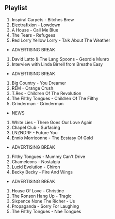 ## Playlist

1. Inspiral Carpets - Bitches Brew
2. Electrafixion - Lowdown
3. A House - Call Me Blue
4. The Tears - Refugees
5. Red Lorry Yellow Lorry - Talk About The Weather

- ADVERTISING BREAK

1. David Latto & The Lang Spoons - Geordie Munro
2. Interview with Linda Birrell from Breathe Easy

- ADVERTISING BREAK

1. Big Country - You Dreamer
2. REM - Orange Crush
3. T.Rex - Children Of The Revolution
4. The Filthy Tongues - Children Of The Filthy
5. Grinderman - Grinderman

- NEWS

1. White Lies - There Goes Our Love Again
2. Chapel Club - Surfacing
3. LNZNDRF - Future You
4. Ennio Morriconne - The Ecstasy Of Gold

- ADVERTISING BREAK

1. Filthy Tongues - Mummy Can't Drive
2. Chameleons - Nostalgia
3. Lucid Evolution - Chiron
4. Becky Becky - Fire And Wings

- ADVERTISING BREAK

1. House Of Love - Christine
2. The Ronson Hang Up - Tragic
3. Sixpence None The Richer - Us
4. Propaganda - Sorry For Laughing
5. The Filthy Tongues - Nae Tongues
